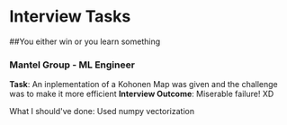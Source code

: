 # Interview Tasks

##You either win or you learn something

### Mantel Group - ML Engineer
**Task**: An inplementation of a Kohonen Map was given and the challenge was to make it more efficient
**Interview Outcome**: Miserable failure! XD

What I should've done: Used numpy vectorization
